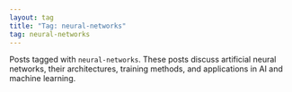 ```yaml
---
layout: tag
title: "Tag: neural-networks"
tag: neural-networks
---
```


Posts tagged with `neural-networks`. These posts discuss artificial neural networks, their architectures, training methods, and applications in AI and machine learning. 